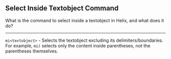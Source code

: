 ## Select Inside Textobject Command

What is the command to select inside a textobject in Helix, and what does it do?

---

`mi<textobject>` - Selects the textobject excluding its delimiters/boundaries. For example, `mi(` selects only the content inside parentheses, not the parentheses themselves.

